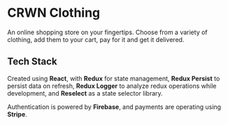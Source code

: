 # CRWN Clothing

An online shopping store on your fingertips. Choose from a variety of clothing, add them to your cart, pay for it and get it delivered.

## Tech Stack

Created using **React**, with **Redux** for state management, **Redux Persist** to persist data on refresh, **Redux Logger** to analyze redux operations while development, and **Reselect** as a state selector library.

Authentication is powered by **Firebase**, and payments are operating using **Stripe**. 
